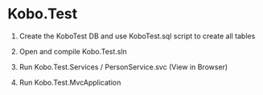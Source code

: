 Kobo.Test
=========

1. Create the KoboTest DB and use KoboTest.sql script to create all tables

2. Open and compile Kobo.Test.sln

3. Run Kobo.Test.Services / PersonService.svc (View in Browser)

4. Run Kobo.Test.MvcApplication
